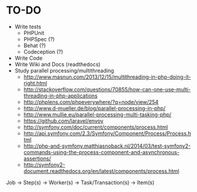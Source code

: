# TO-DO

- Write tests
    - PHPUnit
    - PHPSpec (?)
    - Behat (?)
    - Codeception (?)
- Write Code
- Write Wiki and Docs (readthedocs)
- Study parallel processing/multithreading
    - http://www.masnun.com/2013/12/15/multithreading-in-php-doing-it-right.html
    - http://stackoverflow.com/questions/70855/how-can-one-use-multi-threading-in-php-applications
    - http://phplens.com/phpeverywhere/?q=node/view/254
    - http://www.d-mueller.de/blog/parallel-processing-in-php/
    - http://www.mullie.eu/parallel-processing-multi-tasking-php/
    - https://github.com/laravel/envoy
    - http://symfony.com/doc/current/components/process.html
    - http://api.symfony.com/2.3/Symfony/Component/Process/Process.html
    - http://php-and-symfony.matthiasnoback.nl/2014/03/test-symfony2-commands-using-the-process-component-and-asynchronous-assertions/
    - http://symfony2-document.readthedocs.org/en/latest/components/process.html
    
Job -> Step(s) -> Worker(s) -> Task/Transaction(s) -> Item(s)
